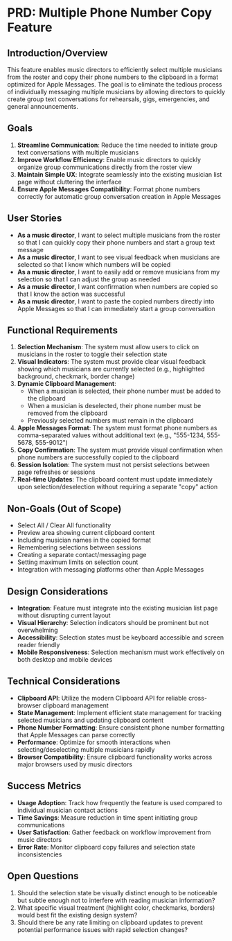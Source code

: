 # PRD: Multiple Phone Number Copy Feature

## Introduction/Overview

This feature enables music directors to efficiently select multiple musicians from the roster and copy their phone numbers to the clipboard in a format optimized for Apple Messages. The goal is to eliminate the tedious process of individually messaging multiple musicians by allowing directors to quickly create group text conversations for rehearsals, gigs, emergencies, and general announcements.

## Goals

1. **Streamline Communication**: Reduce the time needed to initiate group text conversations with multiple musicians
2. **Improve Workflow Efficiency**: Enable music directors to quickly organize group communications directly from the roster view
3. **Maintain Simple UX**: Integrate seamlessly into the existing musician list page without cluttering the interface
4. **Ensure Apple Messages Compatibility**: Format phone numbers correctly for automatic group conversation creation in Apple Messages

## User Stories

* **As a music director**, I want to select multiple musicians from the roster so that I can quickly copy their phone numbers and start a group text message
* **As a music director**, I want to see visual feedback when musicians are selected so that I know which numbers will be copied
* **As a music director**, I want to easily add or remove musicians from my selection so that I can adjust the group as needed
* **As a music director**, I want confirmation when numbers are copied so that I know the action was successful
* **As a music director**, I want to paste the copied numbers directly into Apple Messages so that I can immediately start a group conversation

## Functional Requirements

1. **Selection Mechanism**: The system must allow users to click on musicians in the roster to toggle their selection state
2. **Visual Indicators**: The system must provide clear visual feedback showing which musicians are currently selected (e.g., highlighted background, checkmark, border change)
3. **Dynamic Clipboard Management**: 
   - When a musician is selected, their phone number must be added to the clipboard
   - When a musician is deselected, their phone number must be removed from the clipboard
   - Previously selected numbers must remain in the clipboard
4. **Apple Messages Format**: The system must format phone numbers as comma-separated values without additional text (e.g., "555-1234, 555-5678, 555-9012")
5. **Copy Confirmation**: The system must provide visual confirmation when phone numbers are successfully copied to the clipboard
6. **Session Isolation**: The system must not persist selections between page refreshes or sessions
7. **Real-time Updates**: The clipboard content must update immediately upon selection/deselection without requiring a separate "copy" action

## Non-Goals (Out of Scope)

* Select All / Clear All functionality
* Preview area showing current clipboard content
* Including musician names in the copied format
* Remembering selections between sessions
* Creating a separate contact/messaging page
* Setting maximum limits on selection count
* Integration with messaging platforms other than Apple Messages

## Design Considerations

* **Integration**: Feature must integrate into the existing musician list page without disrupting current layout
* **Visual Hierarchy**: Selection indicators should be prominent but not overwhelming
* **Accessibility**: Selection states must be keyboard accessible and screen reader friendly
* **Mobile Responsiveness**: Selection mechanism must work effectively on both desktop and mobile devices

## Technical Considerations

* **Clipboard API**: Utilize the modern Clipboard API for reliable cross-browser clipboard management
* **State Management**: Implement efficient state management for tracking selected musicians and updating clipboard content
* **Phone Number Formatting**: Ensure consistent phone number formatting that Apple Messages can parse correctly
* **Performance**: Optimize for smooth interactions when selecting/deselecting multiple musicians rapidly
* **Browser Compatibility**: Ensure clipboard functionality works across major browsers used by music directors

## Success Metrics

* **Usage Adoption**: Track how frequently the feature is used compared to individual musician contact actions
* **Time Savings**: Measure reduction in time spent initiating group communications
* **User Satisfaction**: Gather feedback on workflow improvement from music directors
* **Error Rate**: Monitor clipboard copy failures and selection state inconsistencies

## Open Questions

1. Should the selection state be visually distinct enough to be noticeable but subtle enough not to interfere with reading musician information?
2. What specific visual treatment (highlight color, checkmarks, borders) would best fit the existing design system?
3. Should there be any rate limiting on clipboard updates to prevent potential performance issues with rapid selection changes? 
